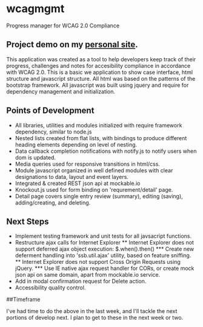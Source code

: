 # wcagmgmt
Progress manager for WCAG 2.0 Compliance

## Project demo on my [personal site](http://ssbbart.chaserichardson.com/).

This application was created as a tool to help developers keep track of their progress, challenges and notes for accesibility compliance in accordance with WCAG 2.0. This is a basic we application to show case interface, html structure and javascript structure. All html was based on the patterns of the bootstrap framework. All javascript was built using jquery and require for dependency management and initialization.

## Points of Development

* All libraries, utilities and modules initialized with require framework dependency, similar to node.js
* Nested lists created from flat lists, with bindings to produce different heading elements depending on level of nesting.
* Data callback completion notifications with notify.js to notify users when dom is updated.
* Media queries used for responsive transitions in html/css.
* Module javascript organized in well defined modules with clear designations to data, layout and event layers.
* Integrated & created REST json api at mockable.io
* Knockout.js used for form binding on 'requrement/detail' page.
* Detail page covers single entry review (summary), editing (saving), adding/creating, and deleting.

## Next Steps

* Implement testing framework and unit tests for all javsacript functions.
* Restructure ajax calls for Internet Explorer
** Internet Explorer does not support deferred ajax object execution: $.when().then()
*** Create new deferment handling into 'ssb.util.ajax' utility, based on feature sniffing.
** Internet Explorer does not support Cross Origin Requests using jQuery.
*** Use IE native ajax request handler for CORs, or create mock json api on same domain, apart from mockable.io service.
* Add in modal confirmation request for Delete action.
* Accessibility quality control.

##Timeframe

I've had time to do the above in the last week, and I'll tackle the next portions of develop next. I plan to get to these in the next week or two.